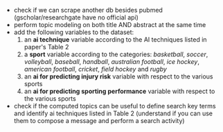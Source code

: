 - check if we can scrape another db besides pubmed (gscholar/researchgate have no official api)
- perform topic modeling on both title AND abstract at the same time
- add the following variables to the dataset:
    1. an **ai technique** variable according to the AI techniques listed in paper's Table 2
    2. a **sport** variable according to the categories: *basketball*, *soccer*, *volleyball*, *baseball*, *handball*, *australian football*, *ice hockey*, *american football*, *cricket*, *field hockey* and *rugby*
    3. an **ai for predicting injury risk** variable with respect to the various sports
    4. an **ai for predicting sporting performance** variable with respect to the various sports
- check if the computed topics can be useful to define search key terms and identify ai techniques listed in Table 2 (understand if you can use them to compose a message and perform a search activity)